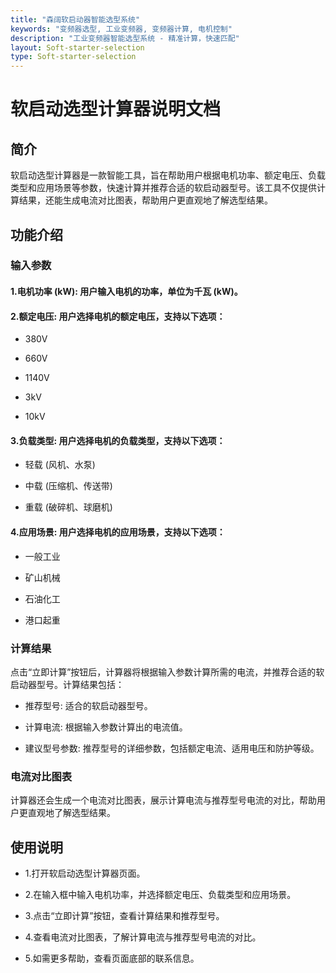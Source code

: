 ```yaml
---
title: "森阔软启动器智能选型系统"
keywords: "变频器选型, 工业变频器, 变频器计算, 电机控制"
description: "工业变频器智能选型系统 - 精准计算，快速匹配"
layout: Soft-starter-selection
type: Soft-starter-selection
---
```


# 软启动选型计算器说明文档
## 简介
软启动选型计算器是一款智能工具，旨在帮助用户根据电机功率、额定电压、负载类型和应用场景等参数，快速计算并推荐合适的软启动器型号。该工具不仅提供计算结果，还能生成电流对比图表，帮助用户更直观地了解选型结果。

## 功能介绍
### 输入参数
#### 1.电机功率 (kW): 用户输入电机的功率，单位为千瓦 (kW)。

#### 2.额定电压: 用户选择电机的额定电压，支持以下选项：
   - 380V

   - 660V

   - 1140V

   - 3kV

   - 10kV
#### 3.负载类型: 用户选择电机的负载类型，支持以下选项：
   - 轻载 (风机、水泵)

   - 中载 (压缩机、传送带)

   - 重载 (破碎机、球磨机)
#### 4.应用场景: 用户选择电机的应用场景，支持以下选项：
   - 一般工业

   - 矿山机械

   - 石油化工

   - 港口起重
### 计算结果
点击“立即计算”按钮后，计算器将根据输入参数计算所需的电流，并推荐合适的软启动器型号。计算结果包括：

   - 推荐型号: 适合的软启动器型号。

   - 计算电流: 根据输入参数计算出的电流值。

   - 建议型号参数: 推荐型号的详细参数，包括额定电流、适用电压和防护等级。
### 电流对比图表
计算器还会生成一个电流对比图表，展示计算电流与推荐型号电流的对比，帮助用户更直观地了解选型结果。


## 使用说明
   - 1.打开软启动选型计算器页面。

   - 2.在输入框中输入电机功率，并选择额定电压、负载类型和应用场景。

   - 3.点击“立即计算”按钮，查看计算结果和推荐型号。

   - 4.查看电流对比图表，了解计算电流与推荐型号电流的对比。

   - 5.如需更多帮助，查看页面底部的联系信息。
